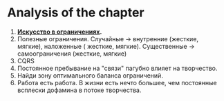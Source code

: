 # Analysis of the chapter

1. [**Искусство в ограничениях**](priroda-i-iskusstvo.md)**.**
2. Полезные ограничения. Случайные -> внутренние (жесткие, мягкие), наложенные ( жесткие, мягкие). Существенные -> самоограничения (жесткие, мягкие)
3. CQRS
4. Постоянное пребывание на "связи" пагубно влияет на творчество.
5. Найди зону оптимального баланса ограничений.
6. Работа есть работа. В жизни есть нечто большее, чем постоянные всплески дофамина в потоке творчества.

